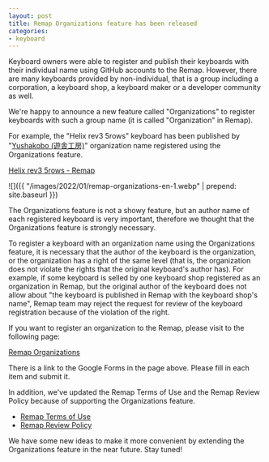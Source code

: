 ```yaml
---
layout: post
title: Remap Organizations feature has been released
categories:
- keyboard
---
```


Keyboard owners were able to register and publish their keyboards with their individual name using GitHub accounts to the Remap. However, there are many keyboards provided by non-individual, that is a group including a corporation, a keyboard shop, a keyboard maker or a developer community as well.

We're happy to announce a new feature called "Organizations" to register keyboards with such a group name (it is called "Organization" in Remap).

For example, the "Helix rev3 5rows" keyboard has been published by "[Yushakobo (遊舎工房)](https://yushakobo.jp/)" organization name registered using the Organizations feature.

[Helix rev3 5rows - Remap](https://remap-keys.app/catalog/6IDu01pxYSDqMQRblcoX)


![]({{ "/images/2022/01/remap-organizations-en-1.webp" | prepend: site.baseurl }})


The Organizations feature is not a showy feature, but an author name of each registered keyboard is very important, therefore we thought that the Organizations feature is strongly necessary.

To register a keyboard with an organization name using the Organizations feature, it is necessary that the author of the keyboard is the organization, or the organization has a right of the same level (that is, the organization does not violate the rights that the original keyboard's author has). For example, if some keyboard is selled by one keyboard shop registered as an organization in Remap, but the original author of the keyboard does not allow about "the keyboard is published in Remap with the keyboard shop's name", Remap team may reject the request for review of the keyboard registration because of the violation of the right.

If you want to register an organization to the Remap, please visit to the following page:

[Remap Organizations](https://remap-keys.app/organizations)

There is a link to the Google Forms in the page above. Please fill in each item and submit it.

In addition, we've updated the Remap Terms of Use and the Remap Review Policy because of supporting the Organizations feature.

* [Remap Terms of Use](https://remap-keys.app/docs/terms_of_use)
* [Remap Review Policy](https://remap-keys.app/docs/review_policy)

We have some new ideas to make it more convenient by extending the Organizations feature in the near future. Stay tuned!


